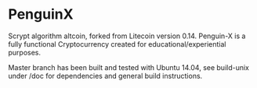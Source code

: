 # PenguinX

Scrypt algorithm altcoin, forked from Litecoin version 0.14.
Penguin-X is a fully functional Cryptocurrency created for educational/experiential purposes.

Master branch has been built and tested with Ubuntu 14.04, see build-unix under /doc for dependencies and general build instructions.
